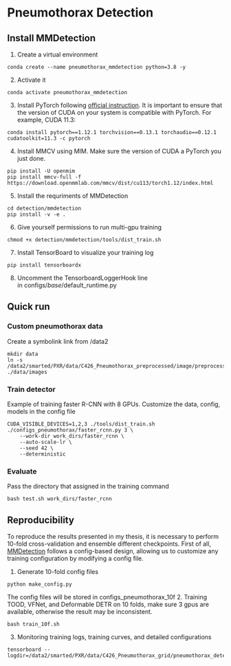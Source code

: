 # Pneumothorax Detection
## Install MMDetection
1. Create a virtual environment
```
conda create --name pneumothorax_mmdetection python=3.8 -y
```
2. Activate it
```
conda activate pneumothorax_mmdetection
```
3. Install PyTorch following [official instruction](https://pytorch.org/get-started/locally/). It is important to ensure that the version of CUDA on your system is compatible with PyTorch. For example, CUDA 11.3:
```
conda install pytorch==1.12.1 torchvision==0.13.1 torchaudio==0.12.1 cudatoolkit=11.3 -c pytorch
```
4. Install MMCV using MIM. Make sure the version of CUDA a PyTorch you just done.
```
pip install -U openmim
pip install mmcv-full -f https://download.openmmlab.com/mmcv/dist/cu113/torch1.12/index.html
```
5. Install the requriments of MMDetection
```
cd detection/mmdetection
pip install -v -e .
```
6. Give yourself permissions to run multi-gpu training
```
chmod +x detection/mmdetection/tools/dist_train.sh
```
7. Install TensorBoard to visualize your training log
```
pip install tensorboardx
```
8. Uncomment the TensorboardLoggerHook line in configs/_base_/default_runtime.py
## Quick run
### Custom pneumothorax data
Create a symbolink link from /data2
```
mkdir data
ln -s /data2/smarted/PXR/data/C426_Pneumothorax_preprocessed/image/preprocessed/images ./data/images 
```
### Train detector
Example of training faster R-CNN with 8 GPUs. Customize the data, config, models in the config file
```
CUDA_VISIBLE_DEVICES=1,2,3 ./tools/dist_train.sh ./configs_pneumothorax/faster_rcnn.py 3 \
    --work-dir work_dirs/faster_rcnn \
    --auto-scale-lr \
    --seed 42 \
    --deterministic
```
### Evaluate 
Pass the directory that assigned in the training command
```
bash test.sh work_dirs/faster_rcnn
```
## Reproducibility
To reproduce the results presented in my thesis, it is necessary to perform 10-fold cross-validation and ensemble different checkpoints.
First of all, [MMDetection](https://github.com/open-mmlab/mmdetection)  follows a config-based design, allowing us to customize any training configuration by modifying a config file.
1. Generate 10-fold config files
```
python make_config.py 
```
The config files will be stored in configs_pneumothorax_10f
2. Training TOOD, VFNet, and Deformable DETR on 10 folds, make sure 3 gpus are available, otherwise the result may be inconsistent.
```
bash train_10f.sh
```
3. Monitoring training logs, training curves, and detailed configurations
```
tensorboard --logdir=/data2/smarted/PXR/data/C426_Pneumothorax_grid/pneumothorax_detection/10_fold/
```